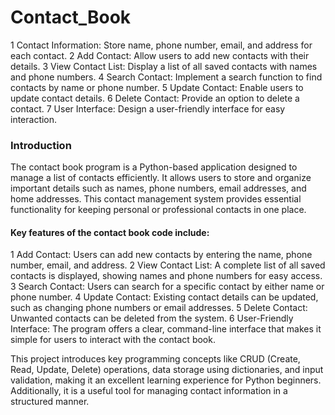# Contact_Book
1 Contact Information: Store name, phone number, email, and address for each contact.
2 Add Contact: Allow users to add new contacts with their details.
3 View Contact List: Display a list of all saved contacts with names and phone numbers.
4 Search Contact: Implement a search function to find contacts by name or phone number.
5 Update Contact: Enable users to update contact details.
6 Delete Contact: Provide an option to delete a contact.
7 User Interface: Design a user-friendly interface for easy interaction.

### Introduction 
The contact book program is a Python-based application designed to manage a list of contacts efficiently. It allows users to store and organize important details such as names, phone numbers, email addresses, and home addresses. This contact management system provides essential functionality for keeping personal or professional contacts in one place.

#### Key features of the contact book code include:

1 Add Contact: Users can add new contacts by entering the name, phone number, email, and address.
2 View Contact List: A complete list of all saved contacts is displayed, showing names and phone numbers for easy access.
3 Search Contact: Users can search for a specific contact by either name or phone number.
4 Update Contact: Existing contact details can be updated, such as changing phone numbers or email addresses.
5 Delete Contact: Unwanted contacts can be deleted from the system.
6 User-Friendly Interface: The program offers a clear, command-line interface that makes it simple for users to interact with the contact book.

This project introduces key programming concepts like CRUD (Create, Read, Update, Delete) operations, data storage using dictionaries, and input validation, making it an excellent learning experience for Python beginners. Additionally, it is a useful tool for managing contact information in a structured manner.
